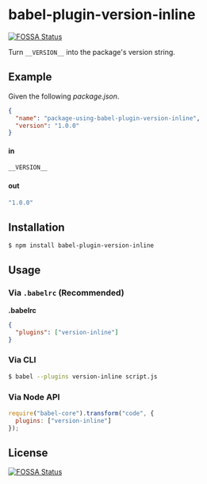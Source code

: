 # babel-plugin-version-inline
[![FOSSA Status](https://app.fossa.com/api/projects/git%2Bgithub.com%2Fgnandretta%2Fbabel-plugin-version-inline.svg?type=shield)](https://app.fossa.com/projects/git%2Bgithub.com%2Fgnandretta%2Fbabel-plugin-version-inline?ref=badge_shield)


Turn `__VERSION__` into the package's version string.

## Example

Given the following _package.json_.

```json
{
  "name": "package-using-babel-plugin-version-inline",
  "version": "1.0.0"
}
```

#### in

```js
__VERSION__
```

#### out

```js
"1.0.0"
```


## Installation

```sh
$ npm install babel-plugin-version-inline
```

## Usage

### Via `.babelrc` (Recommended)

**.babelrc**

```json
{
  "plugins": ["version-inline"]
}
```

### Via CLI

```sh
$ babel --plugins version-inline script.js
```

### Via Node API

```javascript
require("babel-core").transform("code", {
  plugins: ["version-inline"]
});
```


## License
[![FOSSA Status](https://app.fossa.com/api/projects/git%2Bgithub.com%2Fgnandretta%2Fbabel-plugin-version-inline.svg?type=large)](https://app.fossa.com/projects/git%2Bgithub.com%2Fgnandretta%2Fbabel-plugin-version-inline?ref=badge_large)